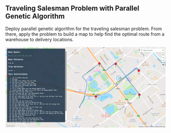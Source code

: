 ## Traveling Salesman Problem with Parallel Genetic Algorithm

Deploy parallel genetic algorithm for the traveling salesman problem. From there, apply the problem to build a map to help find the optimal route from a warehouse to delivery locations.

![screenshot](https://github.com/sunahiri25/mapbox-tsp/blob/main/public/assets/screenshot.png)
